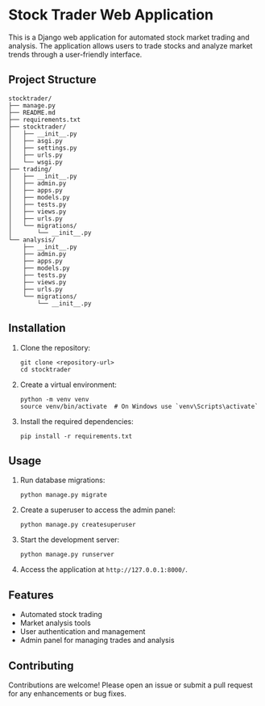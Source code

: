 # Stock Trader Web Application

This is a Django web application for automated stock market trading and analysis. The application allows users to trade stocks and analyze market trends through a user-friendly interface.

## Project Structure

```
stocktrader/
├── manage.py
├── README.md
├── requirements.txt
├── stocktrader/
│   ├── __init__.py
│   ├── asgi.py
│   ├── settings.py
│   ├── urls.py
│   └── wsgi.py
├── trading/
│   ├── __init__.py
│   ├── admin.py
│   ├── apps.py
│   ├── models.py
│   ├── tests.py
│   ├── views.py
│   ├── urls.py
│   └── migrations/
│       └── __init__.py
└── analysis/
    ├── __init__.py
    ├── admin.py
    ├── apps.py
    ├── models.py
    ├── tests.py
    ├── views.py
    ├── urls.py
    └── migrations/
        └── __init__.py
```

## Installation

1. Clone the repository:
   ```
   git clone <repository-url>
   cd stocktrader
   ```

2. Create a virtual environment:
   ```
   python -m venv venv
   source venv/bin/activate  # On Windows use `venv\Scripts\activate`
   ```

3. Install the required dependencies:
   ```
   pip install -r requirements.txt
   ```

## Usage

1. Run database migrations:
   ```
   python manage.py migrate
   ```

2. Create a superuser to access the admin panel:
   ```
   python manage.py createsuperuser
   ```

3. Start the development server:
   ```
   python manage.py runserver
   ```

4. Access the application at `http://127.0.0.1:8000/`.

## Features

- Automated stock trading
- Market analysis tools
- User authentication and management
- Admin panel for managing trades and analysis

## Contributing

Contributions are welcome! Please open an issue or submit a pull request for any enhancements or bug fixes.
